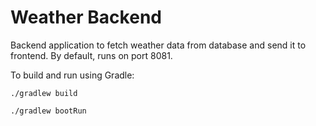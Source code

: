 # Weather Backend

Backend application to fetch weather data from database and send it to frontend.
By default, runs on port 8081.

To build and run using Gradle:


```
./gradlew build

./gradlew bootRun
```
